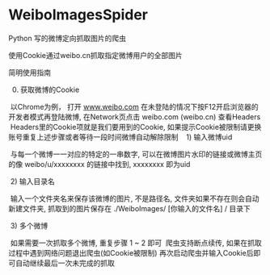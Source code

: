 # WeiboImagesSpider
Python 写的微博定向抓取图片的爬虫

使用Cookie通过weibo.cn抓取指定微博用户的全部图片

简明使用指南

  0) 获取微博的Cookie
  
  以Chrome为例， 打开 www.weibo.com 在未登陆的情况下按F12开启浏览器的开发者模式再登陆微博, 在Network页点击 weibo.com (weibo.cn) 查看Headers
  Headers里的Cookie项就是我们要用到的Cookie, 如果提示Cookie被限制请更换账号重复上述步骤或者等待一段时间微博自动解除限制
  
  1) 输入微博uid
  
  与每一个微博一一对应的特定的一串数字, 可以在微博图片水印的链接或微博主页的像 weibo/u/xxxxxxxx 的链接中找到, xxxxxxxx 即为uid
  
  2) 输入目录名
  
  输入一个文件夹名来保存该微博的图片, 不是路径名, 文件夹如果不存在则会自动新建文件夹, 抓取到的图片保存在 ./WeiboImages/ [你输入的文件名] / 目录下
  
  3) 多个微博
  
  如果需要一次抓取多个微博, 重复步骤 1 ~ 2 即可
  爬虫支持断点续传, 如果在抓取过程中遇到网络问题退出爬虫(如Cookie被限制) 再次启动爬虫并输入Cookie后即可自动继续最后一次未完成的抓取
